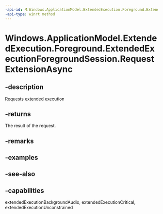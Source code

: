 ----api-id: M:Windows.ApplicationModel.ExtendedExecution.Foreground.ExtendedExecutionForegroundSession.RequestExtensionAsync
-api-type: winrt method
---<!-- Method syntaxpublic Windows.Foundation.IAsyncOperation<Windows.ApplicationModel.ExtendedExecution.Foreground.ExtendedExecutionForegroundResult> RequestExtensionAsync()--># Windows.ApplicationModel.ExtendedExecution.Foreground.ExtendedExecutionForegroundSession.RequestExtensionAsync## -descriptionRequests extended execution## -returnsThe result of the request.## -remarks## -examples## -see-also## -capabilitiesextendedExecutionBackgroundAudio, extendedExecutionCritical, extendedExecutionUnconstrained
